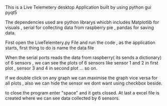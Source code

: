 This is a Live Telemetery desktop Application built by using python gui pyqt5 

The dependencies used are python librarys whicbh includes Matplotlib for visuals , serial for collecting data from raspberry pie , pandas for saving data.

First open the LiveTelemtery.py File and run the code , as the application starts, first thing to do is name the data file

When the serial ports reads the data from raspberry( its sends a dictionary) of 6 sensors , we can see the plots of 6 sensors like sensor 1 and 2 in first plot , sensor 3 and 4 in second plot ... so on.

if we double click on any graph we can maximise the graph vice versa for all plots , also we can hide the sensor we dont want using checkbox beside.

to close the program enter "space" and it gets closed.
At last a excel file is created where we can see data collected by 6 sensors.
